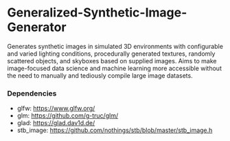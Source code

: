 # Generalized-Synthetic-Image-Generator
Generates synthetic images in simulated 3D environments with configurable and varied lighting conditions, procedurally generated textures, randomly scattered objects, and skyboxes based on supplied images. Aims to make image-focused data science and machine learning more accessible without the need to manually and tediously compile large image datasets.

### Dependencies
- glfw: https://www.glfw.org/
- glm: https://github.com/g-truc/glm/
- glad: https://glad.dav1d.de/
- stb_image: https://github.com/nothings/stb/blob/master/stb_image.h
